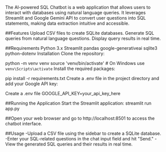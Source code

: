 
The AI-powered SQL Chatbot is a web application that allows users to interact with databases using natural language queries. It leverages Streamlit and Google Gemini API to convert user questions into SQL statements, making data extraction intuitive and accessible.

##Features
Upload CSV files to create SQLite databases.
Generate SQL queries from natural language questions.
Display query results in real time.

##Requirements
Python 3.x
Streamlit
pandas
google-generativeai
sqlite3
python-dotenv
Installation
Clone the repository:

python -m venv venv
source 'venv/bin/activate'   # On Windows use `venv\Scripts\activate`
Install the required packages:


pip install -r requirements.txt
Create a .env file in the project directory and add your Google API key:

Create a .env file 
GOOGLE_API_KEY=your_api_key_here

##Running the Application
Start the Streamlit application:
streamlit run app.py

##Open your web browser and go to http://localhost:8501 to access the chatbot interface.

##Usage
-Upload a CSV file using the sidebar to create a SQLite database.
-Enter your SQL-related questions in the chat input field and hit "Send."
-View the generated SQL queries and their results in real time.
